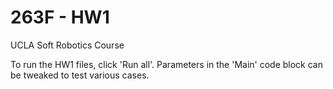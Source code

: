 # 263F - HW1
UCLA Soft Robotics Course

To run the HW1 files, click 'Run all'. Parameters in the 'Main' code block can be tweaked to test various cases.
